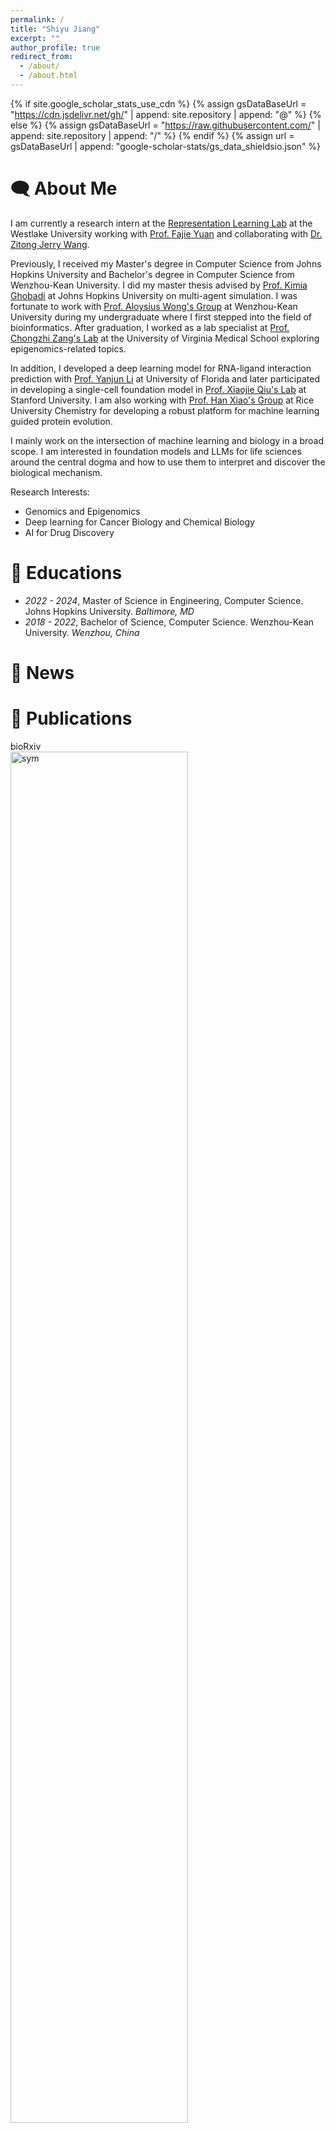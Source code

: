 ```yaml
---
permalink: /
title: "Shiyu Jiang"
excerpt: ""
author_profile: true
redirect_from: 
  - /about/
  - /about.html
---
```


{% if site.google_scholar_stats_use_cdn %}
{% assign gsDataBaseUrl = "https://cdn.jsdelivr.net/gh/" | append: site.repository | append: "@" %}
{% else %}
{% assign gsDataBaseUrl = "https://raw.githubusercontent.com/" | append: site.repository | append: "/" %}
{% endif %}
{% assign url = gsDataBaseUrl | append: "google-scholar-stats/gs_data_shieldsio.json" %}

<span class='anchor' id='about-me'></span>

# 🗨 About Me
I am currently a research intern at the [Representation Learning Lab](https://github.com/westlake-repl) 
at the Westlake University working with [Prof. Fajie Yuan](https://en.westlake.edu.cn/faculty/fajie-yuan.html) and 
collaborating with [Dr. Zitong Jerry Wang](https://cellethology.github.io/).

Previously, I received my Master's degree in Computer Science from Johns Hopkins University and 
Bachelor's degree in Computer Science from Wenzhou-Kean University. 
I did my master thesis advised by [Prof. Kimia Ghobadi](https://systems.jhu.edu/kimia/) at Johns Hopkins University on multi-agent simulation.
I was fortunate to work with [Prof. Aloysius Wong's Group](https://csmt.wku.edu.cn/en/node/1777) at Wenzhou-Kean University during my undergraduate
where I first stepped into the field of bioinformatics. After graduation, I worked as a lab specialist at [Prof. Chongzhi Zang's Lab](https://zanglab.github.io/index.htm) at 
the University of Virginia Medical School exploring epigenomics-related topics.

In addition, I developed a deep learning model for RNA-ligand interaction prediction with [Prof. Yanjun Li](https://yanjun-li.com/index.html) at University of Florida 
and later participated in developing a single-cell foundation model in [Prof. Xiaojie Qiu's Lab](https://www.devo-evo.com/) at Stanford University. 
I am also working with [Prof. Han Xiao's Group](https://xiao.rice.edu/) at Rice University Chemistry for developing a robust platform
for machine learning guided protein evolution.

[//]: # (Previously, I was working with Prof. Chongzhi Zang &#40;UVa&#41;, Prof. Xiaojie Qiu &#40;Stanford&#41;, Prof. Yanjun Li &#40;UFL&#41;, )

[//]: # (Prof. Han Xiao &#40;Rice&#41;, Dr. Kevin K. Yang &#40;MSR&#41;, Prof. Kimia Ghobadi &#40;JHU&#41;, Prof. Claus Aranha &#40;Tsukuba&#41;, )

[//]: # (Prof. Fajie Yuan &#40;Westlake&#41;, Dr. Jerry Wang &#40;Westlake&#41;, and Prof. Aloysius Wong &#40;WKU&#41;.)

I mainly work on the intersection of machine learning and biology in a broad scope. I am interested in foundation 
models and LLMs for life sciences around the central dogma and how to use them to interpret and 
discover the biological mechanism.

Research Interests:
- Genomics and Epigenomics
- Deep learning for Cancer Biology and Chemical Biology
- AI for Drug Discovery

[//]: # (- Artificial Life)

# 📖 Educations

[//]: # (- *2024.08 - Present*, Doctor of Philosophy, Computational Biology.)
- *2022 - 2024*, Master of Science in Engineering, Computer Science. Johns Hopkins University. *Baltimore, MD* 
- *2018 - 2022*, Bachelor of Science, Computer Science. Wenzhou-Kean University. *Wenzhou, China*

# 📰 News

[//]: # (- *2024.08*: )
[//]: # (- *2024.06*: The follow-up work of building an emotion model for [Koudou]&#40;https://github.com/caranha/Koudou&#41; has been accepted by ALIFE 2024. )
[//]: # (- *2024.03*: [ContraBind]&#40;&#41;, a contrastive learning based model for RNA-small molecules binding affinity prediction has been published as a preprint.)
[//]: # (- *2024.03*: [REFEREE]&#40;&#41;, a federated learning based single-cell foundation model has been published as a preprint.)
[//]: # (- *2024.03*: SICER2, a redesigned ChIP-seq broad peak calling tool, has been updated &#40;check the [Documentation]&#40;https://zanglab.github.io/SICER2/&#41;&#41;.)
[//]: # (- *2023.07*: The work to build based on a multi-agent model for pandemic simulation, [Koudou]&#40;https://github.com/caranha/Koudou&#41;, has been accepted by ALIFE 2023.)

# 📝 Publications

<div class='paper-box'><div class='paper-box-image'><div><div class="badge">bioRxiv</div><img src='images/tabula.png' alt="sym" width="75%"></div></div>
<div class='paper-box-text' markdown="1">

[Toward a privacy-preserving predictive foundation model of single-cell transcriptomics with federated learning and tabular modeling](https://www.biorxiv.org/content/10.1101/2025.01.06.631427v1)
Jiayuan Ding<sup>*</sup>, Jianhui Lin<sup>*</sup>, **Shiyu Jiang**<sup>*</sup>, Yixin Wang, Ziyang Mao, Zhaoyu Fang, Jiliang Tang, Min Li, Xiaojie Qiu. *bioRxiv*, 2024.
[Package](https://github.com/aristoteleo/tabula)
</div>
</div>


<div class='paper-box'><div class='paper-box-image'><div><div class="badge">bioRxiv</div><img src='images/saprothub.png' alt="sym" width="75%"></div></div>
<div class='paper-box-text' markdown="1">

[SaprotHub: Making Protein Modeling Accessible to All Biologists](https://www.biorxiv.org/content/10.1101/2024.05.24.595648v5.abstract)
Jin Su, Zhikai Li, Chenchen Han, Yuyang Zhou, Yan He, Junjie Shan, Xibin Zhou, Xing Chang, **Shiyu Jiang**, Dacheng Ma, The OPMC, Martin Steinegger, Sergey Ovchinnikov, Fajie Yuan. *bioRxiv*, 2024.
[Platform](https://github.com/westlake-repl/SaprotHub?tab=readme-ov-file)
</div>
</div>


<div class='paper-box'><div class='paper-box-image'><div><div class="badge">ACS Nano</div><img src='images/acsnano.png' alt="sym" width="75%"></div></div>
<div class='paper-box-text' markdown="1">

[Integrating Metal–Phenolic Networks-Mediated Separation and Machine Learning-Aided Surface-Enhanced Raman Spectroscopy for Accurate Nanoplastics Quantification and Classification](https://pubs.acs.org/doi/abs/10.1021/acsnano.4c08316)
Haoxin Ye, **Shiyu Jiang**, Yan Yan, Bin Zhao, Edward R Grant, David D Kitts, Rickey Y Yada, Anubhav Pratap-Singh, Alberto Baldelli, Tianxi Yang. *ACS Nano*, 2024.
[Featured on Cover](https://pubs.acs.org/cms/10.1021/ancac3.2024.18.issue-38/asset/ancac3.2024.18.issue-38.xlargecover-4.jpg)
</div>
</div>


<div class='paper-box'><div class='paper-box-image'><div><div class="badge">ALIFE 2023</div><img src='images/covid_sim.png' alt="sym" width="75%"></div></div>
<div class='paper-box-text' markdown="1">

[Simulating Disease Spread During Disaster Scenarios](https://direct.mit.edu/isal/proceedings/isal/35/123/116938)
**Shiyu Jiang**, Heejoong Kim, Fabio Henrique Tanaka, Claus Aranha, Anna Bogdanova, Kimia Ghobadi, Anton Dahbura. *The International Conference on Artificial Life*, 2023.
[Code](https://github.com/caranha/Koudou/tree/ALIFE_2023)
</div>
</div>


<div class='paper-box'><div class='paper-box-image'><div><div class="badge">Bioinformatics</div><img src='images/bioinformatics2022.png' alt="sym" width="75%"></div></div>
<div class='paper-box-text' markdown="1">

[HNOXPred: a web tool for the prediction of gas-sensing H-NOX proteins from amino acid sequence](https://academic.oup.com/bioinformatics/article/38/19/4643/6673135)
**Shiyu Jiang**, Hemn Barzan Abdalla, Chuyun Bi, Yi Zhu, Xuechen Tian, Yixin Yang, Aloysius Wong. *Bioinformatics*, 2022
[Website](https://www.hnoxpred.com/) | [Code](https://github.com/JasonJiangs/HNOX_Pred)
</div>
</div>


<div class='paper-box'><div class='paper-box-image'><div><div class="badge">IJCNN 2021</div><img src='images/ijcnn.png' alt="sym" width="75%"></div></div>
<div class='paper-box-text' markdown="1">

[Deblur-yolo: Real-time object detection with efficient blind motion deblurring](https://ieeexplore.ieee.org/abstract/document/9534352)

Shen Zheng, Yuxiong Wu, **Shiyu Jiang**, Changjie Lu, Gaurav Gupta. *International Joint Conference on Neural Networks*, 2021

</div>
</div>

[comment]: <> (# 🎖 Honors and Awards)

[comment]: <> (- *2021.10* Lorem ipsum dolor sit amet, consectetur adipiscing elit. Vivamus ornare aliquet ipsum, ac tempus justo dapibus sit amet. )

[comment]: <> (- *2021.09* Lorem ipsum dolor sit amet, consectetur adipiscing elit. Vivamus ornare aliquet ipsum, ac tempus justo dapibus sit amet. )

# 🧑‍💻 Professional Experience
- *2024.08 - Present*, Research Intern, [Representation Learning Lab](https://github.com/westlake-repl), Westlake University, *Hangzhou, China*.
- *2024.01 - 2024.07*, Lab Specialist, [Chongzhi Zang Lab](https://zanglab.github.io/index.htm), University of Virginia School of Medicine, *Charlottesville, VA*.
- *2022.06 - 2022.08*, Software Engineer Intern, [Alibaba Cloud - PolarDB](https://www.alibabacloud.com/product/polardb), *Hangzhou, China*.
- *2021.09 - 2022.03*, Applied Research Intern, [Institute of Automation](https://people.ucas.edu.cn/~zhenshen?language=en), Chinese Academy of Sciences, *Beijing, China*.


# 🔨 Tools
## Model
- [Koudou](https://github.com/caranha/Koudou): 
  an agent-based model that simulates the infectious disease spread under college town scenario.

[//]: # (- [ProTrek]&#40;http://search-protrek.com/&#41;:)
  
[//]: # (- [Tabula]&#40;&#41;:)

[//]: # (  a privacy-protected foundation model for single-cell.)

[//]: # (- [SmartBind]&#40;&#41;:)
  

## Web server
- [HNOXPred](https://github.com/JasonJiangs/HNOX_Pred) (**Pred**iction of **H**eme-**N**itric oxide/**OX**ygen domains):
  a web server that predicts gas-sensing H-NOX proteins from amino acid sequences.

## Python Package
- [SICER 2.0](https://zanglab.github.io/SICER2/) (**S**patial-clustering **I**dentification of **C**hIP-**E**nriched **R**egions):
  a ChIP-Seq broad peak calling data analysis method.

# 🌎 Miscellaneous
Soccer (Visca Barça), Gym, Table tennis, Piano, Travel, etc.

<body>
  <a href="https://clustrmaps.com/site/1bt6x"  title="Visit tracker" >
    <img src="//www.clustrmaps.com/map_v2.png?d=aGpjzbKbHZT-5oLEhHvcK0igPnT7IvQmYxySQX6oPb4&cl=ffffff" />
  </a>
</body>